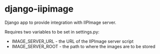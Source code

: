 django-iipimage
===============

Django app to provide integration with IIPImage server.

Requires two variables to be set in settings.py:

* IMAGE_SERVER_URL - the URL of the IIPImage server script
* IMAGE_SERVER_ROOT - the path to where the images are to be stored

